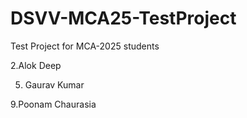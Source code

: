# DSVV-MCA25-TestProject
Test Project for MCA-2025 students

2.Alok Deep


5. Gaurav Kumar


9.Poonam Chaurasia


